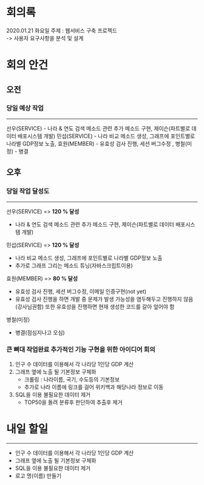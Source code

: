 # 회의록 
2020.01.21 화요일
주제 : 웹서비스 구축 프로젝드       
    -> 사용자 요구사항을 분석 및 설계 

# 회의 안건 
## 오전 
### 당일 예상 작업
---
선우(SERVICE) - 나라 & 연도 검색 메소드 관련 추가 메소드 구현, 제이슨(파트별로 데이터 배포시스템 개발) 
민섭(SERVICE) - 나라 비교 메소드 생성, 그래프에 포인트별로 나라별 GDP정보 노출,
효원(MEMBER) - 유효성 검사 진행, 세션 버그수정 , 
병철(미정) - 병결 

## 오후 
### 당일 작업 달성도
---
선우(SERVICE) => **120 % 달성**          
- 나라 & 연도 검색 메소드 관련 추가 메소드 구현, 제이슨(파트별로 데이터 배포시스템 개발)   

민섭(SERVICE) => **120 % 달성**     
- 나라 비교 메소드 생성, 그래프에 포인트별로 나라별 GDP정보 노출
- 추가로 그래프 그리는 메소드 튜닝(자바스크립트이용)       

효원(MEMBER) => **80 % 달성**     
- 유효성 검사 진행, 세션 버그수정, 이메일 인증구현(not yet)
- 유효성 검사 진행을 하면 개발 중 문제가 발생 가능성을 염두해두고 진행하지 않음(강사님권함) 또한 유효성을 진행하면 현재 생성한 코드를 갈아 엎어야 함     

병철(미정)     
- 병결(점심지나고 오심)   



### 큰 뼈대 작업완료 추가적인 기능 구현을 위한 아이디어 회의 
1. 인구 수 데이터를 이용해서 각 나라당 1인당 GDP 계산 
2. 그래프 옆에 노출 될 기본정보 구체화 
    - 크롤링 : 나라이름, 국기, 수도등의 기본정보 
    - 추가로 나라 이름에 링크를 걸어 위키백과 해당나라 정보로 이동 
3. SQL을 이용 불필요한 데이터 제거 
    - TOP50을 돌려 분류후 판단하여 추출후 제거 


# 내일 할일 
---
- 인구 수 데이터를 이용해서 각 나라당 1인당 GDP 계산 
- 그래프 옆에 노출 될 기본정보 구체화 
- SQL을 이용 불필요한 데이터 제거 
- 로고 명(이름) 만들기 

